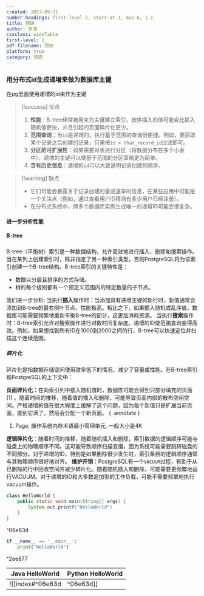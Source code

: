 ```yaml
---
created: 2023-09-21
number headings: first-level 2, start-at 1, max 6, 1.1-
title: 预研
author: 罗潇
cssclass: wideTable
first-level: 1
pdf-filename: 预研
platform: true
category: 预研
---
```


### 用分布式id生成递增来做为数据库主键

在pg里面使用递增的id来作为主键

> [!success] 优点
> 1. **性能**：B-tree经常被用来为主键建立索引，按序插入的值可能会比插入随机值更快，并且引起的页面碎片化更少。
> 2. **范围查询**：当`id`是递增的，执行基于范围的查询很便捷。例如，要获取某个记录之后创建的记录，只需按`id > that_record_id`过滤即可。
> 3. **分区的可扩展性**：如果需要对表进行分区（将数据分布在多个小表中），递增的主键可以使基于范围的分区策略更为简单。
> 4. **含有历史信息**：递增的`id`可以大致说明记录创建的顺序。

> [!warning] 缺点
> - 它们可能会暴露关于记录创建的量或速率的信息，在某些应用中可能是一个关注点（例如，通过查看用户ID猜测有多少用户已经注册）。
> - 在分布式系统中，跨多个数据库实例生成唯一的递增ID可能会很复杂。

#### 进一步分析性能

##### B-tree

B-tree（平衡树）索引是一种数据结构，允许高效地进行插入、删除和搜索操作。当在某列上创建索引时，除非指定了另一种索引类型，否则PostgreSQL将为该索引创建一个B-tree结构。B-tree索引的关键特性是：

- 数据以分层且排序的方式存储。
- 树的每个级别都有一个预定义范围内的特定数量的子节点。

我们进一步分析:
当执行**插入**操作时：当添加具有递增主键的新行时，新值通常会添加到B-tree的最右侧叶节点，性能极高。相比之下，如果插入随机或乱序值，数据库可能需要频繁地重新平衡B-tree的部分，这更加消耗资源。
当执行**搜索**操作时：B-tree索引允许对搜索操作进行对数时间复杂度。递增的ID使范围查询变得高效。例如，如果想找到所有ID在1000到2000之间的行，B-tree可以快速定位并扫描这个连续范围。

##### 碎片化

碎片化是指数据存储空间使用效率低下的情况，减少了容量或性能。在B-tree索引和PostgreSQL的上下文中：

**页面碎片化**：在向索引列中插入随机值时，数据库可能会得到只部分填充的页面 (1) 。随着时间的推移，随着值的插入和删除，可能导致页面内部的散布空闲空间。严格递增的值在很大程度上缓解了这个问题，因为每个新值只是扩展当前页面，直到它满了，然后会分配一个新页面。
{ .annotate }
1. Page, 操作系统内存术语最小管理单元, 一般大小是4K

**逻辑碎片化**：随着时间的推移，随着随机插入和删除，索引数据的逻辑顺序可能与磁盘上的物理顺序不同。这可能导致顺序扫描变慢，因为系统可能需要跳转磁盘的不同部分。对于递增的ID，特别是如果删除很少发生时，索引条目的逻辑顺序通常与其物理顺序很好地对齐。
**维护开销**：PostgreSQL有一个`VACUUM`过程，有助于从已删除的行中回收空间并减少碎片化。随着随机插入和删除，可能需要更频繁地运行VACUUM。对于递增的ID和大多数追加型的工作负载，可能不需要频繁地执行vacuum操作。

```java  
class HelloWorld {  
    public static void main(String[] args) {    
        System.out.printf("HelloWorld")
    } 
}
```

^06e63d

```python
if __name__ == '__main__':  
    print("HelloWorld")
```

^2ee877

| Java HelloWorld | Python HelloWorld |
| --------------- | ----------------- |
| ![[index#^06e63d|^06e63d]]   | ![[index#^2ee877|^2ee877]]     | 
